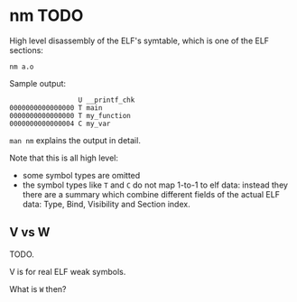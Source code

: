 # nm TODO

High level disassembly of the ELF's symtable, which is one of the ELF sections:

    nm a.o

Sample output:

                     U __printf_chk
    0000000000000000 T main
    0000000000000000 T my_function
    0000000000000004 C my_var

`man nm` explains the output in detail.

Note that this is all high level:

- some symbol types are omitted
- the symbol types like `T` and `C` do not map 1-to-1 to elf data: instead they there are a summary which combine different fields of the actual ELF data: Type, Bind, Visibility and Section index.

## V vs W

TODO.

V is for real ELF weak symbols.

What is `W` then?
